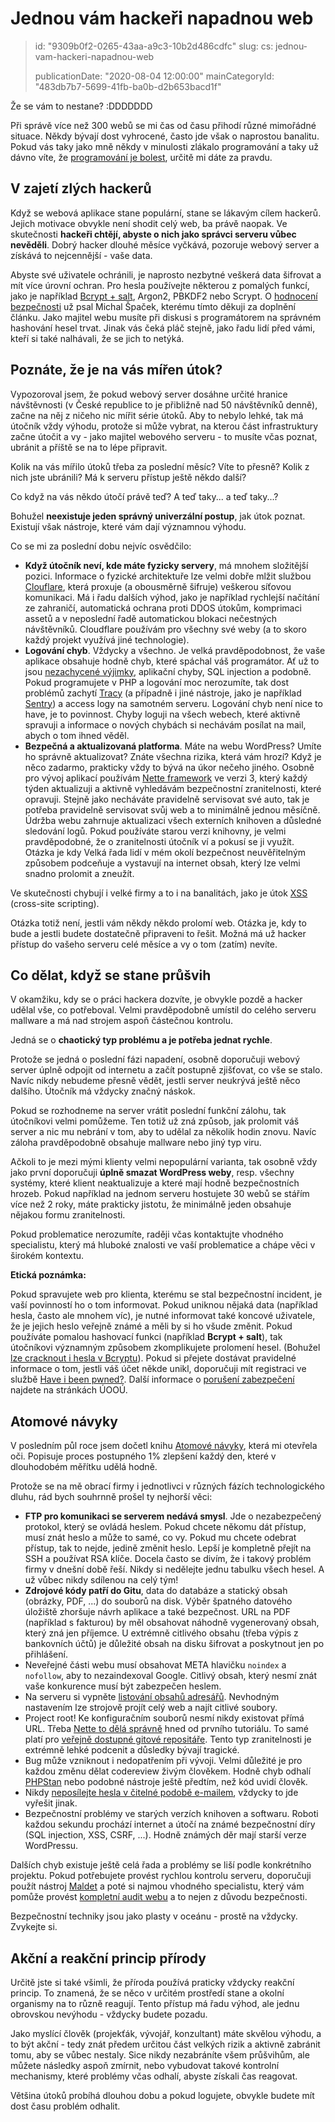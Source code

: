 Jednou vám hackeři napadnou web
===============================

> id: "9309b0f2-0265-43aa-a9c3-10b2d486cdfc"
> slug:
> 	cs: jednou-vam-hackeri-napadnou-web
> 
> publicationDate: "2020-08-04 12:00:00"
> mainCategoryId: "483db7b7-5699-41fb-ba0b-d2b653bacd1f"

Že se vám to nestane? :DDDDDDD

Při správě více než 300 webů se mi čas od času přihodí různé mimořádné situace. Někdy bývají dost vyhrocené, často jde však o naprostou banalitu. Pokud vás taky jako mně někdy v minulosti zlákalo programování a taky už dávno víte, že [programování je bolest](http://borisovo.cz/programming-sucks-cz.html), určitě mi dáte za pravdu.

V zajetí zlých hackerů
----------------------

Když se webová aplikace stane populární, stane se lákavým cílem hackerů. Jejich motivace obvykle není shodit celý web, ba právě naopak. Ve skutečnosti **hackeři chtějí, abyste o nich jako správci serveru vůbec nevěděli**. Dobrý hacker dlouhé měsíce vyčkává, pozoruje webový server a získává to nejcennější - vaše data.

Abyste své uživatele ochránili, je naprosto nezbytné veškerá data šifrovat a mít více úrovní ochran. Pro hesla používejte některou z pomalých funkcí, jako je například [Bcrypt + salt](https://php.baraja.cz/hashovani), Argon2, PBKDF2 nebo Scrypt. O [hodnocení bezpečnosti](https://pulse.michalspacek.cz/passwords/storages/rating#slow-hashes) už psal Michal Špaček, kterému tímto děkuji za doplnění článku. Jako majitel webu musíte při diskusi s programátorem na správném hashování hesel trvat. Jinak vás čeká pláč stejně, jako řadu lidí před vámi, kteří si také nalhávali, že se jich to netýká.

Poznáte, že je na vás mířen útok?
---------------------------------

Vypozoroval jsem, že pokud webový server dosáhne určité hranice návštěvnosti (v České republice to je přibližně nad 50 návštěvníků denně), začne na něj z ničeho nic mířit série útoků. Aby to nebylo lehké, tak má útočník vždy výhodu, protože si může vybrat, na kterou část infrastruktury začne útočit a vy - jako majitel webového serveru - to musíte včas poznat, ubránit a příště se na to lépe připravit.

Kolik na vás mířilo útoků třeba za poslední měsíc? Víte to přesně? Kolik z nich jste ubránili? Má k serveru přístup ještě někdo další?

Co když na vás někdo útočí právě teď? A teď taky... a teď taky...?

Bohužel **neexistuje jeden správný univerzální postup**, jak útok poznat. Existují však nástroje, které vám dají významnou výhodu.

Co se mi za poslední dobu nejvíc osvědčilo:

- **Když útočník neví, kde máte fyzicky servery**, má mnohem složitější pozici. Informace o fyzické architektuře lze velmi dobře mlžit službou [Clouflare](https://www.cloudflare.com/), která proxuje (a obousměrně šifruje) veškerou síťovou komunikaci. Má i řadu dalších výhod, jako je například rychlejší načítání ze zahraničí, automatická ochrana proti DDOS útokům, komprimaci assetů a v neposlední řadě automatickou blokaci nečestných návštěvníků. Cloudflare používám pro všechny své weby (a to skoro každý projekt využívá jiné technologie).
- **Logování chyb**. Vždycky a všechno. Je velká pravděpodobnost, že vaše aplikace obsahuje hodně chyb, které spáchal váš programátor. Ať už to jsou [nezachycené výjimky](https://php.baraja.cz/vyjimky), aplikační chyby, SQL injection a podobně. Pokud programujete v PHP a logování moc nerozumíte, tak dost problémů zachytí [Tracy](https://tracy.nette.org/) (a případně i jiné nástroje, jako je například [Sentry](https://sentry.io/)) a access logy na samotném serveru. Logování chyb není nice to have, je to povinnost. Chyby loguji na všech webech, které aktivně spravuji a informace o nových chybách si nechávám posílat na mail, abych o tom ihned věděl.
- **Bezpečná a aktualizovaná platforma**. Máte na webu WordPress? Umíte ho správně aktualizovat? Znáte všechna rizika, která vám hrozí? Když je něco zadarmo, prakticky vždy to bývá na úkor nečeho jiného. Osobně pro vývoj aplikací používám [Nette framework](https://nette.org/cs/) ve verzi 3, který každý týden aktualizuji a aktivně vyhledávám bezpečnostní zranitelnosti, které opravuji. Stejně jako necháváte pravidelně servisovat své auto, tak je potřeba pravidelně servisovat svůj web a to minimálně jednou měsíčně. Údržba webu zahrnuje aktualizaci všech externích knihoven a důsledné sledování logů. Pokud používáte starou verzi knihovny, je velmi pravděpodobné, že o zranitelnosti útočník ví a pokusí se ji využít.
Otázka je kdy
Velká řada lidí v mém okolí bezpečnost neuvěřitelným způsobem podceňuje a vystavují na internet obsah, který lze velmi snadno prolomit a zneužít.

Ve skutečnosti chybují i velké firmy a to i na banalitách, jako je útok [XSS](https://www.zive.cz/clanky/vyvojar-objevil-zranitelnost-v-seznamu-dokazal-mezi-vysledky-propasovat-zakazany-kod/sc-3-a-200023/default.aspx) (cross-site scripting).

Otázka totiž není, jestli vám někdy někdo prolomí web. Otázka je, kdy to bude a jestli budete dostatečně připraveni to řešit. Možná má už hacker přístup do vašeho serveru celé měsíce a vy o tom (zatím) nevíte.

Co dělat, když se stane průšvih
-------------------------------

V okamžiku, kdy se o práci hackera dozvíte, je obvykle pozdě a hacker udělal vše, co potřeboval. Velmi pravděpodobně umístil do celého serveru mallware a má nad strojem aspoň částečnou kontrolu.

Jedná se o **chaotický typ problému a je potřeba jednat rychle**.

Protože se jedná o poslední fázi napadení, osobně doporučuji webový server úplně odpojit od internetu a začít postupně zjišťovat, co vše se stalo. Navíc nikdy nebudeme přesně vědět, jestli server neukrývá ještě něco dalšího. Útočník má vždycky značný náskok.

Pokud se rozhodneme na server vrátit poslední funkční zálohu, tak útočníkovi velmi pomůžeme. Ten totiž už zná způsob, jak prolomit váš server a nic mu nebrání v tom, aby to udělal za několik hodin znovu. Navíc záloha pravděpodobně obsahuje mallware nebo jiný typ viru.

Ačkoli to je mezi mými klienty velmi nepopulární varianta, tak osobně vždy jako první doporučuji **úplně smazat WordPress weby**, resp. všechny systémy, které klient neaktualizuje a které mají hodně bezpečnostních hrozeb. Pokud například na jednom serveru hostujete 30 webů se stářím více než 2 roky, máte prakticky jistotu, že minimálně jeden obsahuje nějakou formu zranitelnosti.

Pokud problematice nerozumíte, raději včas kontaktujte vhodného specialistu, který má hluboké znalosti ve vaší problematice a chápe věci v širokém kontextu.

**Etická poznámka:**

Pokud spravujete web pro klienta, kterému se stal bezpečnostní incident, je vaší povinností ho o tom informovat. Pokud uniknou nějaká data (například hesla, často ale mnohem víc), je nutné informovat také koncové uživatele, že je jejich heslo veřejně známé a měli by si ho všude změnit. Pokud používáte pomalou hashovací funkci (například **Bcrypt + salt**), tak útočníkovi významným způsobem zkomplikujete prolomení hesel. (Bohužel [lze cracknout i hesla v Bcryptu](https://arstechnica.com/information-technology/2015/08/cracking-all-hacked-ashley-madison-passwords-could-take-a-lifetime/)). Pokud si přejete dostávat pravidelné informace o tom, jestli váš účet někde unikl, doporučuji mít registraci ve službě [Have i been pwned?](https://haveibeenpwned.com/). Další informace o [porušení zabezpečení](https://m.uoou.cz/vismo/zobraz_dok.asp?id_ktg=5020&n=poruseni-zabezpeceni) najdete na stránkách ÚOOÚ.

Atomové návyky
--------------

V posledním půl roce jsem dočetl knihu [Atomové návyky](https://www.melvil.cz/kniha-atomove-navyky/), která mi otevřela oči. Popisuje proces postupného 1% zlepšení každý den, které v dlouhodobém měřítku udělá hodně.

Protože se na mě obrací firmy i jednotlivci v různých fázích technologického dluhu, rád bych souhrnně prošel ty nejhorší věci:

- **FTP pro komunikaci se serverem nedává smysl**. Jde o nezabezpečený protokol, který se ovládá heslem. Pokud chcete někomu dát přístup, musí znát heslo a může to samé, co vy. Pokud mu chcete odebrat přístup, tak to nejde, jedině změnit heslo. Lepší je kompletně přejít na SSH a používat RSA klíče. Docela často se divím, že i takový problém firmy v dnešní době řeší. Nikdy si nedělejte jednu tabulku všech hesel. A už vůbec nikdy sdílenou na celý tým!
- **Zdrojové kódy patří do Gitu**, data do databáze a statický obsah (obrázky, PDF, ...) do souborů na disk. Výběr špatného datového úložiště zhoršuje návrh aplikace a také bezpečnost. URL na PDF (například s fakturou) by měl obsahovat náhodně vygenerovaný obsah, který zná jen příjemce. U extrémně citlivého obsahu (třeba výpis z bankovních účtů) je důležité obsah na disku šifrovat a poskytnout jen po přihlášení.
- Neveřejné části webu musí obsahovat META hlavičku `noindex` a `nofollow`, aby to nezaindexoval Google. Citlivý obsah, který nesmí znát vaše konkurence musí být zabezpečen heslem.
- Na serveru si vypněte [listování obsahů adresářů](https://www.simplified.guide/apache/disable-directory-listing). Nevhodným nastavením lze strojově projít celý web a najít citlivé soubory.
- Project root! Ke konfiguračním souborů nesmí nikdy existovat přímá URL. Třeba [Nette to dělá správně](https://doc.nette.org/cs/3.0/quickstart/getting-started#toc-obsah-web-projectu) hned od prvního tutoriálu. To samé platí pro [veřejně dostupné gitové repositáře](https://smitka.me/open-git/). Tento typ zranitelnosti je extrémně lehké podcenit a důsledky bývají tragické.
- Bug může vzniknout i nedopatřením při vývoji. Velmi důležité je pro každou změnu dělat codereview živým člověkem. Hodně chyb odhalí [PHPStan](https://github.com/phpstan/phpstan) nebo podobné nástroje ještě předtím, než kód uvidí člověk.
- Nikdy [neposílejte hesla v čitelné podobě e-mailem](https://www.lupa.cz/clanky/reset-a-poslani-hesla-v-citelne-podobe-e-mailem-nebezpecna-praktika/), vždycky to jde vyřešit jinak.
- Bezpečnostní problémy ve starých verzích knihoven a softwaru. Roboti každou sekundu prochází internet a útočí na známé bezpečnostní díry (SQL injection, XSS, CSRF, ...). Hodně známých děr mají starší verze WordPressu.

Dalších chyb existuje ještě celá řada a problémy se liší podle konkrétního projektu. Pokud potřebujete provést rychlou kontrolu serveru, doporučuji použít nástroj [Maldet](https://www.rfxn.com/projects/linux-malware-detect/) a poté si najmou vhodného specialistu, který vám pomůže provést [kompletní audit webu](https://baraja.cz/audit-webu) a to nejen z důvodu bezpečnosti.

Bezpečnostní techniky jsou jako plasty v oceánu - prostě na vždycky. Zvykejte si.

Akční a reakční princip přírody
-------------------------------

Určitě jste si také všimli, že příroda používá praticky vždycky reakční princip. To znamená, že se něco v určitém prostředí stane a okolní organismy na to různě reagují. Tento přístup má řadu výhod, ale jednu obrovskou nevýhodu - vždycky budete pozadu.

Jako myslící člověk (projekťák, vývojář, konzultant) máte skvělou výhodu, a to být akční - tedy znát předem určitou část velkých rizik a aktivně zabránit tomu, aby se vůbec nestaly. Sice nikdy nezabráníte všem průšvihům, ale můžete následky aspoň zmírnit, nebo vybudovat takové kontrolní mechanismy, které problémy včas odhalí, abyste získali čas reagovat.

Většina útoků probíhá dlouhou dobu a pokud logujete, obvykle budete mít dost času problém odhalit.
